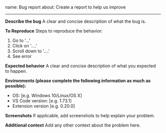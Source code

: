 name: Bug report
about: Create a report to help us improve

---

**Describe the bug**
A clear and concise description of what the bug is.

**To Reproduce**
Steps to reproduce the behavior:
1. Go to '...'
2. Click on '....'
3. Scroll down to '....'
4. See error

**Expected behavior**
A clear and concise description of what you expected to happen.

**Environments (please complete the following information as much as possible):**
 - OS: [e.g. Windows 10/Linux/OS X]
 - VS Code version: [e.g. 1.73.1]
 - Extension version [e.g. 0.20.0]

**Screenshots**
If applicable, add screenshots to help explain your problem.

**Additional context**
Add any other context about the problem here.